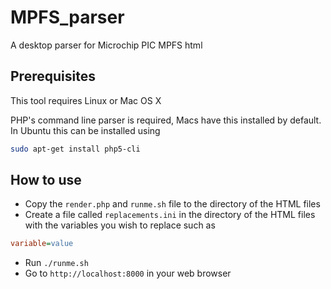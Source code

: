 # MPFS_parser
A desktop parser for Microchip PIC MPFS html

## Prerequisites

This tool requires Linux or Mac OS X

PHP's command line parser is required, Macs have this installed by default.  In Ubuntu this can be installed using

```bash
sudo apt-get install php5-cli
```

## How to use

* Copy the `render.php` and `runme.sh` file to the directory of the HTML files
* Create a file called `replacements.ini` in the directory of the HTML files with the variables you wish to replace such as

```ini
variable=value
```

* Run `./runme.sh`
* Go to `http://localhost:8000` in your web browser
